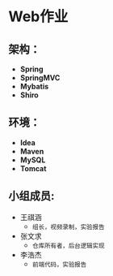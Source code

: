 # Web作业

## 架构：

  * **Spring**
  * **SpringMVC**
  * **Mybatis**
  * **Shiro**

## 环境：

  * **Idea**
  * **Maven**
  * **MySQL**
  * **Tomcat**

## 小组成员:
  * 王祺涵
    *  `组长，视频录制，实验报告 `
  * 张文求
    *  `仓库所有者，后台逻辑实现 `
  * 李浩杰
    *  `前端代码，实验报告`

